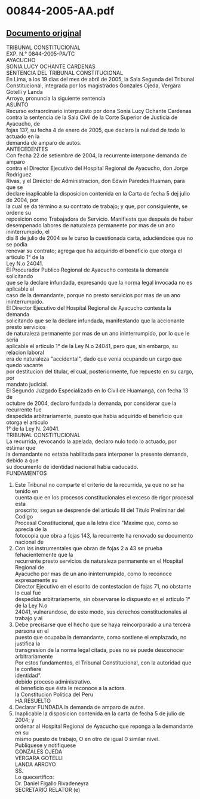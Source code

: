 
00844-2005-AA.pdf
=================
  
[Documento original](https://tc.gob.pe/jurisprudencia/2006/00844-2005-AA.pdf)  
---  
TRIBUNAL CONSTITUCIONAL  
EXP. N.° 0844-2005-PA/TC  
AYACUCHO  
SONIA LUCY OCHANTE CARDENAS  
SENTENCIA DEL TRIBUNAL CONSTITUCIONAL  
En Lima, a los 19 dias del mes de abril de 2005, la Sala Segunda del Tribunal  
Constitucional, integrada por los magistrados Gonzales Ojeda, Vergara Gotelli y Landa  
Arroyo, pronuncia la siguiente sentencia  
ASUNTO  
Recurso extraordinario interpuesto por dona Sonia Lucy Ochante Cardenas  
contra la sentencia de la Sala Civil de la Corte Superior de Justicia de Ayacucho, de  
fojas 137, su fecha 4 de enero de 2005, que declaro la nulidad de todo lo actuado en la  
demanda de amparo de autos.  
ANTECEDENTES  
Con fecha 22 de setiembre de 2004, la recurrente interpone demanda de amparo  
contra el Director Ejecutivo del Hospital Regional de Ayacucho, don Jorge Rodriguez  
Rivas, y el Director de Administracion, don Edwin Paredes Huaman, para que se  
declare inaplicable la disposicion contenida en la Carta de fecha 5 dej julio de 2004, por  
la cual se da término a su contrato de trabajo; y que, por consiguiente, se ordene su  
reposicion como Trabajadora de Servicio. Manifiesta que después de haber  
desempenado labores de naturaleza permanente por mas de un ano ininterrumpido, el  
dia 8 de julio de 2004 se le curso la cuestionada carta, aduciéndose que no se podia  
renovar su contrato; agrega que ha adquirido el beneficio que otorga el articulo 1° de la  
Ley N.o 24041.  
El Procurador Publico Regional de Ayacucho contesta la demanda solicitando  
que se la declare infundada, expresando que la norma legal invocada no es aplicable al  
caso de la demandante, porque no presto servicios por mas de un ano ininterrumpido.  
El Director Ejecutivo del Hospital Regional de Ayacucho contesta la demanda  
solicitando que se la declare infundada, manifestando que la accionante presto servicios  
de naturaleza permanente por mas de un ano ininterrumpido, por lo que le seria  
aplicable el articulo 1° de la Ley N.o 24041, pero que, sin embargo, su relacion laboral  
era de naturaleza "accidental", dado que venia ocupando un cargo que quedo vacante  
por destitucion del titular, el cual, posteriormente, fue repuesto en su cargo, por  
mandato judicial.  
El Segundo Juzgado Especializado en lo Civil de Huamanga, con fecha 13 de  
octubre de 2004, declaro fundada la demanda, por considerar que la recurrente fue  
despedida arbitrariamente, puesto que habia adquirido el beneficio que otorga el articulo  
1° de la Ley N. 24041.  
TRIBUNAL CONSTITUCIONAL  
La recurrida, revocando la apelada, declaro nulo todo lo actuado, por estimar que  
la demandante no estaba habilitada para interponer la presente demanda, debido a que  
su documento de identidad nacional habia caducado.  
FUNDAMENTOS  
1. Este Tribunal no comparte el criterio de la recurrida, ya que no se ha tenido en  
cuenta que en los procesos constitucionales el exceso de rigor procesal esta  
proscrito; segun se desprende del articulo III del Titulo Preliminar del Codigo  
Procesal Constitucional, que a la letra dice "Maxime que, como se aprecia de la  
fotocopia que obra a fojas 143, la recurrente ha renovado su documento nacional de  
2. Con las instrumentales que obran de fojas 2 a 43 se prueba fehacientemente que la  
recurrente presto servicios de naturaleza permanente en el Hospital Regional de  
Ayacucho por mas de un ano ininterrumpido, como lo reconoce expresamente su  
Director Ejecutivo en el escrito de contestacion de fojas 71, no obstante lo cual fue  
despedida arbitrariamente, sin observarse lo dispuesto en el articulo 1° de la Ley N.o  
24041, vulnerandose, de este modo, sus derechos constitucionales al trabajo y al  
3. Debe precisarse que el hecho que se haya reincorporado a una tercera persona en el  
puesto que ocupaba la demandante, como sostiene el emplazado, no justifica la  
transgresion de la norma legal citada, pues no se puede desconocer arbitrariamente  
Por estos fundamentos, el Tribunal Constitucional, con la autoridad que le confiere  
identidad".  
debido proceso administrativo.  
el beneficio que ésta le reconoce a la actora.  
la Constitucion Politica del Peru  
HA RESUELTO  
1. Declarar FUNDADA la demanda de amparo de autos.  
2. Inaplicable la disposicion contenida en la carta de fecha 5 de julio de 2004; y  
ordenar al Hospital Regional de Ayacucho que reponga a la demandante en su  
mismo puesto de trabajo, O en otro de igual 0 similar nivel.  
Publiquese y notifiquese  
GONZALES OJEDA  
VERGARA GOTELLI  
LANDA ARROYO  
SS.  
Lo quecertifico:  
Dr. Daniel Figallo Rivadeneyra  
SECRETARIO RELATOR (e)